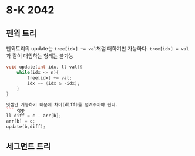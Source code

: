 # 8-K 2042
## 펜윅 트리

펜윅트리의 update는 `tree[idx] += val`처럼 더하기만 가능하다.
`tree[idx] = val` 과 같이 대입하는 형태는 불가능
``` cpp
void update(int idx, ll val){
    while(idx <= n){
        tree[idx] += val;
        idx += (idx & -idx);
    }
}

덧셈만 가능하기 때문에 차이(diff)를 넘겨주어야 한다.
``` cpp
ll diff = c - arr[b];
arr[b] = c;
update(b,diff);

```
## 세그먼트 트리 

